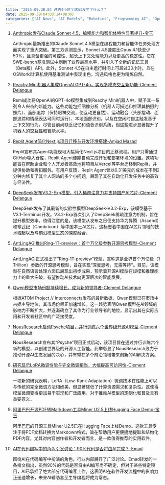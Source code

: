 ```yaml
---
title: "2025.09.30.04 过去4小时全球AI发生了什么？"
date: 2025-09-30T04:00:14+08:00
categories: ["AI News", "AI Models", "Robotics", "Programming AI", "Open Source AI", "AI Hardware"]
---
```


1.  [Anthropic发布Claude Sonnet 4.5，编程能力和智能体特性显著提升-宝玉](https://x.com/dotey/status/1972727170754891923)

    Anthropic最新推出的Claude Sonnet 4.5模型在编程能力和智能体任务处理方面实现了重大突破。第三方评测显示，Sonnet 4.5速度比Opus 4.1快至少50%，且具备更强的可控性、超长上下文处理能力以及更高的稳定性。它在SWE-bench基准测试中刷新了业界最高水平，并引入了全新的记忆工具（Beta版）API。此外，Sonnet 4.5在自主运行时间上可超过30小时，且在OSWorld计算机使用基准测试中表现出色，沟通风格也更为精炼自然。

2.  [Reachy Mini机器人集成OpenAI GPT-4o，实现多模态交互新功能-Clement Delangue](https://x.com/ClementDelangue/status/1972738368623767691)

    Remi成功将OpenAI的GPT-4o模型集成到Reachy Mini机器人中，赋予其一系列令人兴奋的新能力。这些功能包括图像分析（机器人可描述和推理其拍摄的照片）、面部追踪（保持眼神交流，使互动更自然）、运动融合（头部摆动、面部追踪和情感表达可同时运行）、本地面部识别，以及在空闲时自主触发基于上下文的行为。尽管目前尚缺乏记忆和语音识别系统，但这些进步显著提升了机器人的交互性和智能水平。

3.  [Replit Agent简化Next.js项目迁移与开发环境搭建-Amjad Masad](https://x.com/amasad/status/1972706418794045832)

    Replit宣布其Agent功能现可大幅简化Next.js项目的迁移流程。用户只需通过GitHub导入仓库，Replit Agent便能自动完成开发和部署环境的设置。这项功能旨在帮助企业和个人开发者高效地将项目从Vercel等平台迁移到Replit，并提供协助和折扣服务。有用户反馈，Replit Agent曾以0.31美元的成本在不到2分钟内修复了其个人网站的多个小问题，展现了其在自动化开发任务中的高效与经济性。

4.  [DeepSeek发布V3.2-Exp模型，引入稀疏注意力并支持国产AI芯片-Clement Delangue](https://x.com/deepseek_ai/status/1972693926105542946)

    DeepSeek发布了其最新的实验性模型DeepSeek-V3.2-Exp，该模型基于V3.1-Terminus开发。V3.2-Exp首次引入了DeepSeek稀疏注意力机制，旨在提升模型效率。值得注意的是，该模型从发布之日便支持华为昇腾（Ascend）和寒武纪（Cambricon）等中国本土AI芯片，这标志着中国在AI芯片领域的技术崛起以及与前沿模型生态的深度融合。

5.  [AntLingAGI推出Ring-1T-preview：首个万亿级参数开源思考模型-Clement Delangue](https://x.com/ClementDelangue/status/1972732670649274545)

    AntLingAGI正式推出了“Ring-1T-preview”模型，宣称这是业界首个万亿级（1 Trillion）参数的开源思考模型，旨在实现“深度思考，无需等待”。目前，该模型在自然语言处理方面已展现出初步成果，预示着开源AI模型在规模和推理能力上的重大突破，有望推动AI技术向更深层次的智能发展。

6.  [Qwen模型市场份额持续增长，成为新的领导者-Clement Delangue](https://x.com/ClementDelangue/status/1972732391132422256)

    根据ATOM Project // Interconnects发布的最新数据，Qwen模型已在市场中占据主导地位，其市场份额正加速增长。这一趋势表明Qwen模型在AI领域的影响力不断扩大，并逐渐确立了其作为行业领导者的地位，显示出其在实际应用和开发者社区中的广泛接受度。

7.  [NousResearch启动Psyche项目，并行训练六个世界级开源AI模型-Clement Delangue](https://x.com/ClementDelangue/status/1972727180695375937)

    NousResearch宣布其“Psyche”项目正式启动，该项目旨在通过并行训练六个新的模型，以创建世界级的开源人工智能。此举彰显了NousResearch致力于推动开源AI生态发展的决心，并有望在多个前沿领域带来创新的AI解决方案。

8.  [研究显示LoRA微调性能与完全微调相当，大幅提高可访问性-Clement Delangue](https://x.com/ClementDelangue/status/1972726819531923628)

    一项新的研究表明，LoRA（Low-Rank Adaptation）微调技术在性能上可以与传统的完全微调方法相媲美，但显著降低了计算资源需求和复杂性。这使得模型微调变得更加易于实现和广泛应用，对于推动AI模型的定制化和普及具有重要意义。

9.  [阿里巴巴开源PDF转Markdown工具Miner U2.5上线Hugging Face Demo-宝玉](https://x.com/dotey/status/1972712068379017268)

    阿里巴巴的开源工具Miner U2.5已在Hugging Face上线Demo。这款工具专注于将PDF文档转换为Markdown格式，旨在帮助用户更便捷地提取和结构化PDF内容，尤其对内容创作者和开发者而言，是一款值得推荐的实用软件。

10. [AI在代码编写中的角色引发讨论：90%代码是否将由AI完成？-Emad](https://x.com/EMostaque/status/1972720410664874021)

    围绕AI在代码编写中扮演的角色，行业内部展开了广泛讨论。Emad转发的一条推文指出，虽然90%的代码是否将由AI编写尚不确定，但对于某些特定项目，AI已承担了绝大部分代码编写工作。这表明AI在软件开发流程中的影响力正迅速增长，未来AI辅助甚至主导编程将成为常态。